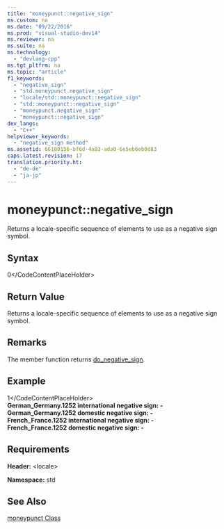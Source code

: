 ```yaml
---
title: "moneypunct::negative_sign"
ms.custom: na
ms.date: "09/22/2016"
ms.prod: "visual-studio-dev14"
ms.reviewer: na
ms.suite: na
ms.technology: 
  - "devlang-cpp"
ms.tgt_pltfrm: na
ms.topic: "article"
f1_keywords: 
  - "negative_sign"
  - "std.moneypunct.negative_sign"
  - "locale/std::moneypunct::negative_sign"
  - "std::moneypunct::negative_sign"
  - "moneypunct.negative_sign"
  - "moneypunct::negative_sign"
dev_langs: 
  - "C++"
helpviewer_keywords: 
  - "negative_sign method"
ms.assetid: 66180156-bf6d-4a83-ada0-6e5eb6eb0d83
caps.latest.revision: 17
translation.priority.ht: 
  - "de-de"
  - "ja-jp"
---
```

# moneypunct::negative_sign
Returns a locale-specific sequence of elements to use as a negative sign symbol.  
  
## Syntax  
  
<CodeContentPlaceHolder>0\</CodeContentPlaceHolder>  
## Return Value  
 Returns a locale-specific sequence of elements to use as a negative sign symbol.  
  
## Remarks  
 The member function returns [do_negative_sign](../vs140/moneypunct--do_negative_sign.md).  
  
## Example  
  
<CodeContentPlaceHolder>1\</CodeContentPlaceHolder>  
 **German_Germany.1252 international negative sign: -**  
**German_Germany.1252 domestic negative sign: -**  
**French_France.1252 international negative sign: -**  
**French_France.1252 domestic negative sign: -**   
## Requirements  
 **Header:** \<locale>  
  
 **Namespace:** std  
  
## See Also  
 [moneypunct Class](../vs140/moneypunct-class.md)